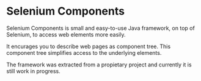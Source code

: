 # Selenium Components

Selenium Components is small and easy-to-use Java framework, on top of Selenium, to access web elements more easily.

It encurages you to describe web pages as component tree. This component tree simplifies access to the underlying elements.

The framework was extracted from a propietary project and currently it is still work in progress.
